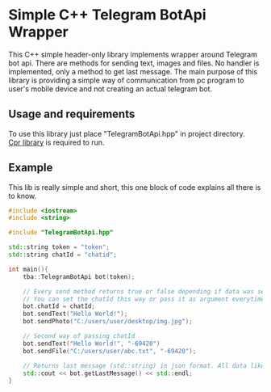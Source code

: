# Simple C++ Telegram BotApi Wrapper
This C++ simple header-only library implements wrapper around Telegram bot api. There are methods for sending text, images and files. No handler is implemented, only a method to get last message. The main purpose of this library is providing a simple way of communication from pc program to user's mobile device and not creating an actual telegram bot.

## Usage and requirements
To use this library just place "TelegramBotApi.hpp" in project directory. <br> [Cpr library](https://github.com/libcpr/cpr)  is required to run.

## Example
This lib is really simple and short, this one block of code explains all there is to know.
```cpp
#include <iostream>
#include <string>

#include "TelegramBotApi.hpp"

std::string token = "token";
std::string chatId = "chatid";

int main(){
	tba::TelegramBotApi bot(token);

	// Every send method returns true or false depending if data was sent sucessfully
	// You can set the chatId this way or pass it as argument everytime you send data
	bot.chatId = chatId;  
	bot.sendText("Hello World!");
	bot.sendPhoto("C:/users/user/desktop/img.jpg");

	// Second way of passing chatId
	bot.sendText("Hello World!", "-69420")
	bot.sendFile("C:/users/user/abc.txt", "-69420");

	// Returns last message (std::string) in json format. All data like chat_id or date included
	std::cout << bot.getLastMessage() << std::endl;
}

```
